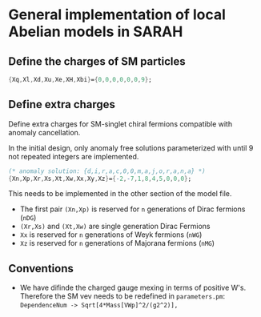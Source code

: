 # General implementation of local Abelian models in SARAH
## Define the charges of SM particles
```mathematica
{Xq,Xl,Xd,Xu,Xe,XH,Xbi}={0,0,0,0,0,0,9};
```
## Define extra charges
Define extra charges for SM-singlet chiral fermions compatible with anomaly cancellation.

In the initial design, only anomaly free solutions parameterized with until 9 not repeated integers are implemented.
```mathematica
(* anomaly solution: {d,i,r,a,c,0,0,m,a,j,o,r,a,n,a} *)
{Xn,Xp,Xr,Xs,Xt,Xw,Xx,Xy,Xz}={-2,-7,1,8,4,5,0,0,0};
```
This needs to be implemented in the other section of the model file.

* The first pair `(Xn,Xp)` is reserved for `n` generations of Dirac fermions (`nDG`)
* `(Xr,Xs)` and `(Xt,Xw)` are single generation Dirac Fermions
* `Xx` is reserved for `n` generations of Weyk fermions (`nWG`)
* `Xz` is reserved for `n` generations of Majorana fermions (`nMG`)

## Conventions
* We have difinde the charged gauge mexing in terms of positive W's. Therefore the SM vev needs to be redefined in `parameters.pm`: `DependenceNum -> Sqrt[4*Mass[VWp]^2/(g2^2)],`


 





